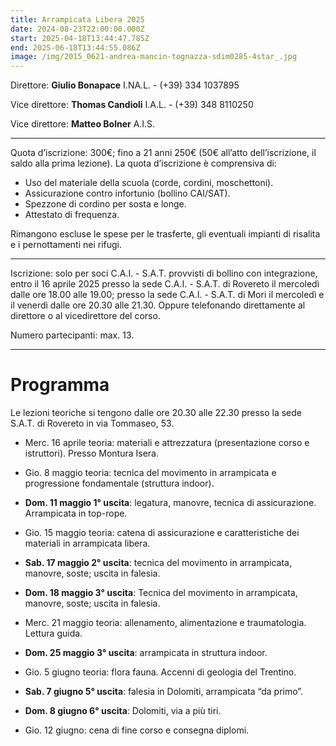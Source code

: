 ```yaml
---
title: Arrampicata Libera 2025
date: 2024-08-23T22:00:00.000Z
start: 2025-04-18T13:44:47.785Z
end: 2025-06-18T13:44:55.086Z
image: /img/2015_0621-andrea-mancin-tognazza-sdim0285-4star_.jpg
---
```

Direttore: **Giulio Bonapace** I.NA.L. - (+39) 334 1037895

Vice direttore: **Thomas Candioli** I.A.L. - (+39) 348 8110250

Vice direttore: **Matteo Bolner** A.I.S.

---

Quota d’iscrizione: 300€; fino a 21 anni 250€
(50€ all’atto dell’iscrizione, il saldo alla prima lezione).
La quota d’iscrizione è comprensiva di:

- Uso del materiale della scuola (corde,
cordini, moschettoni).
- Assicurazione contro infortunio (bollino CAI/SAT).
- Spezzone di cordino per sosta e longe.
- Attestato di frequenza.

Rimangono escluse le spese per le trasferte, gli
eventuali impianti di risalita e i pernottamenti nei
rifugi.

---

Iscrizione: solo per soci C.A.I. - S.A.T. provvisti di bollino con integrazione, entro il 16 aprile 2025 presso la sede C.A.I. - S.A.T. di Rovereto il mercoledì dalle ore 18.00 alle 19.00; presso la sede C.A.I. - S.A.T. di Mori il mercoledì e il venerdì dalle ore 20.30 alle 21.30.
Oppure telefonando direttamente al direttore o al vicedirettore del corso.

Numero partecipanti: max. 13.

---

# Programma

Le lezioni teoriche si tengono dalle ore 20.30 alle 22.30 presso la sede S.A.T. di Rovereto in via Tommaseo, 53.

- Merc. 16 aprile teoria: materiali e attrezzatura (presentazione corso e istruttori). Presso Montura Isera.

- Gio. 8 maggio teoria: tecnica del movimento in arrampicata e progressione fondamentale (struttura indoor).

- **Dom. 11 maggio 1° uscita**: legatura, manovre, tecnica di assicurazione. Arrampicata in top-rope.

- Gio. 15 maggio teoria: catena di assicurazione e caratteristiche dei materiali in arrampicata libera.

- **Sab. 17 maggio 2° uscita**: tecnica del movimento in arrampicata, manovre, soste; uscita in falesia.

- **Dom. 18 maggio 3° uscita**: Tecnica del movimento in arrampicata, manovre, soste; uscita in falesia.

- Merc. 21 maggio teoria: allenamento, alimentazione e traumatologia. Lettura guida.

- **Dom. 25 maggio 3° uscita**: arrampicata in struttura indoor.

- Gio. 5 giugno teoria: flora fauna. Accenni di geologia del Trentino.

- **Sab. 7 giugno 5° uscita**: falesia in Dolomiti, arrampicata “da primo”.

- **Dom. 8 giugno 6° uscita**: Dolomiti, via a più tiri.

- Gio. 12 giugno: cena di fine corso e consegna diplomi.



